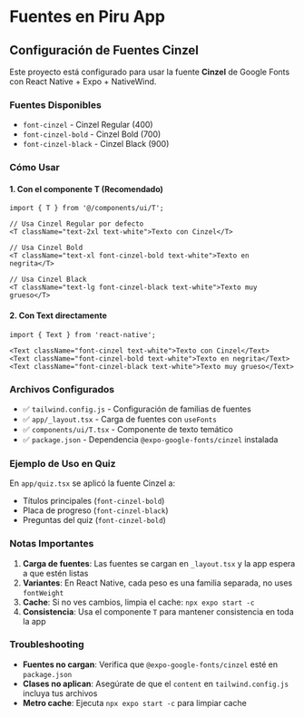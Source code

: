 # Fuentes en Piru App

## Configuración de Fuentes Cinzel

Este proyecto está configurado para usar la fuente **Cinzel** de Google Fonts con React Native + Expo + NativeWind.

### Fuentes Disponibles

- `font-cinzel` - Cinzel Regular (400)
- `font-cinzel-bold` - Cinzel Bold (700)  
- `font-cinzel-black` - Cinzel Black (900)

### Cómo Usar

#### 1. Con el componente T (Recomendado)
```tsx
import { T } from '@/components/ui/T';

// Usa Cinzel Regular por defecto
<T className="text-2xl text-white">Texto con Cinzel</T>

// Usa Cinzel Bold
<T className="text-xl font-cinzel-bold text-white">Texto en negrita</T>

// Usa Cinzel Black
<T className="text-lg font-cinzel-black text-white">Texto muy grueso</T>
```

#### 2. Con Text directamente
```tsx
import { Text } from 'react-native';

<Text className="font-cinzel text-white">Texto con Cinzel</Text>
<Text className="font-cinzel-bold text-white">Texto en negrita</Text>
<Text className="font-cinzel-black text-white">Texto muy grueso</Text>
```

### Archivos Configurados

- ✅ `tailwind.config.js` - Configuración de familias de fuentes
- ✅ `app/_layout.tsx` - Carga de fuentes con `useFonts`
- ✅ `components/ui/T.tsx` - Componente de texto temático
- ✅ `package.json` - Dependencia `@expo-google-fonts/cinzel` instalada

### Ejemplo de Uso en Quiz

En `app/quiz.tsx` se aplicó la fuente Cinzel a:
- Títulos principales (`font-cinzel-bold`)
- Placa de progreso (`font-cinzel-black`)
- Preguntas del quiz (`font-cinzel-bold`)

### Notas Importantes

1. **Carga de fuentes**: Las fuentes se cargan en `_layout.tsx` y la app espera a que estén listas
2. **Variantes**: En React Native, cada peso es una familia separada, no uses `fontWeight`
3. **Cache**: Si no ves cambios, limpia el cache: `npx expo start -c`
4. **Consistencia**: Usa el componente `T` para mantener consistencia en toda la app

### Troubleshooting

- **Fuentes no cargan**: Verifica que `@expo-google-fonts/cinzel` esté en `package.json`
- **Clases no aplican**: Asegúrate de que el `content` en `tailwind.config.js` incluya tus archivos
- **Metro cache**: Ejecuta `npx expo start -c` para limpiar cache
